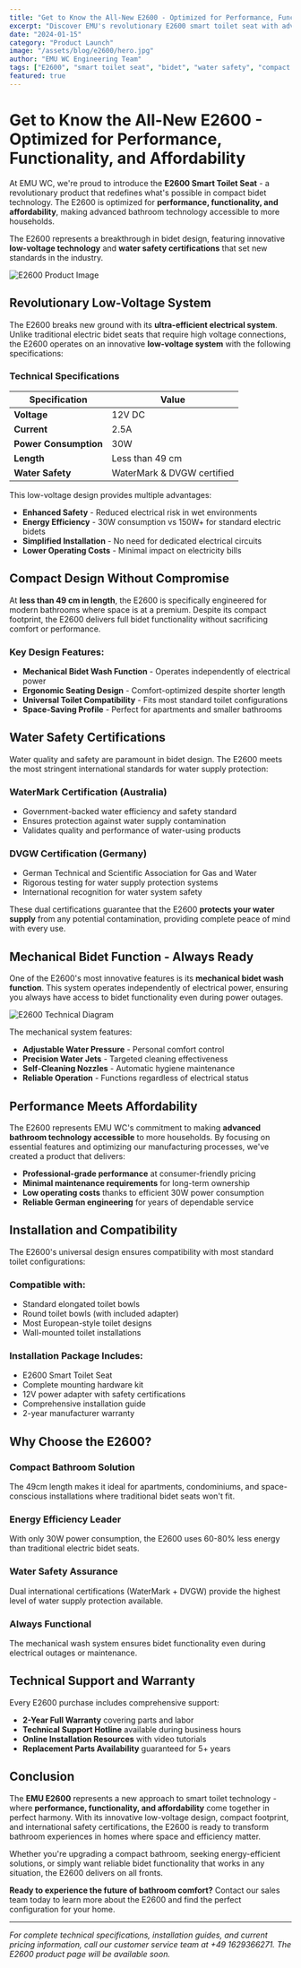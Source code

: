 ```yaml
---
title: "Get to Know the All-New E2600 - Optimized for Performance, Functionality, and Affordability"
excerpt: "Discover EMU's revolutionary E2600 smart toilet seat with advanced low-voltage technology, compact design, and water safety certifications for modern bathrooms."
date: "2024-01-15"
category: "Product Launch"
image: "/assets/blog/e2600/hero.jpg"
author: "EMU WC Engineering Team"
tags: ["E2600", "smart toilet seat", "bidet", "water safety", "compact design"]
featured: true
---
```


# Get to Know the All-New E2600 - Optimized for Performance, Functionality, and Affordability

At EMU WC, we're proud to introduce the **E2600 Smart Toilet Seat** - a revolutionary product that redefines what's possible in compact bidet technology. The E2600 is optimized for **performance, functionality, and affordability**, making advanced bathroom technology accessible to more households.

The E2600 represents a breakthrough in bidet design, featuring innovative **low-voltage technology** and **water safety certifications** that set new standards in the industry.

![E2600 Product Image](/assets/blog/e2600/e2600-product.jpg "The E2600 Smart Toilet Seat - compact design meets advanced functionality")

## Revolutionary Low-Voltage System

The E2600 breaks new ground with its **ultra-efficient electrical system**. Unlike traditional electric bidet seats that require high voltage connections, the E2600 operates on an innovative **low-voltage system** with the following specifications:

### Technical Specifications

| Specification | Value |
|---------------|--------|
| **Voltage** | 12V DC |
| **Current** | 2.5A |
| **Power Consumption** | 30W |
| **Length** | Less than 49 cm |
| **Water Safety** | WaterMark & DVGW certified |

This low-voltage design provides multiple advantages:
- **Enhanced Safety** - Reduced electrical risk in wet environments
- **Energy Efficiency** - 30W consumption vs 150W+ for standard electric bidets
- **Simplified Installation** - No need for dedicated electrical circuits
- **Lower Operating Costs** - Minimal impact on electricity bills

## Compact Design Without Compromise

At **less than 49 cm in length**, the E2600 is specifically engineered for modern bathrooms where space is at a premium. Despite its compact footprint, the E2600 delivers full bidet functionality without sacrificing comfort or performance.

### Key Design Features:
- **Mechanical Bidet Wash Function** - Operates independently of electrical power
- **Ergonomic Seating Design** - Comfort-optimized despite shorter length
- **Universal Toilet Compatibility** - Fits most standard toilet configurations
- **Space-Saving Profile** - Perfect for apartments and smaller bathrooms

## Water Safety Certifications

Water quality and safety are paramount in bidet design. The E2600 meets the most stringent international standards for water supply protection:

### **WaterMark Certification (Australia)**
- Government-backed water efficiency and safety standard
- Ensures protection against water supply contamination
- Validates quality and performance of water-using products

### **DVGW Certification (Germany)**
- German Technical and Scientific Association for Gas and Water
- Rigorous testing for water supply protection systems
- International recognition for water system safety

These dual certifications guarantee that the E2600 **protects your water supply** from any potential contamination, providing complete peace of mind with every use.

## Mechanical Bidet Function - Always Ready

One of the E2600's most innovative features is its **mechanical bidet wash function**. This system operates independently of electrical power, ensuring you always have access to bidet functionality even during power outages.

![E2600 Technical Diagram](/assets/blog/e2600/technical-diagram.jpg "Technical side view showing the E2600's compact engineering and water delivery system")

The mechanical system features:
- **Adjustable Water Pressure** - Personal comfort control
- **Precision Water Jets** - Targeted cleaning effectiveness  
- **Self-Cleaning Nozzles** - Automatic hygiene maintenance
- **Reliable Operation** - Functions regardless of electrical status

## Performance Meets Affordability

The E2600 represents EMU WC's commitment to making **advanced bathroom technology accessible** to more households. By focusing on essential features and optimizing our manufacturing processes, we've created a product that delivers:

- **Professional-grade performance** at consumer-friendly pricing
- **Minimal maintenance requirements** for long-term ownership
- **Low operating costs** thanks to efficient 30W power consumption
- **Reliable German engineering** for years of dependable service

## Installation and Compatibility

The E2600's universal design ensures compatibility with most standard toilet configurations:

### Compatible with:
- Standard elongated toilet bowls
- Round toilet bowls (with included adapter)
- Most European-style toilet designs
- Wall-mounted toilet installations

### Installation Package Includes:
- E2600 Smart Toilet Seat
- Complete mounting hardware kit
- 12V power adapter with safety certifications
- Comprehensive installation guide
- 2-year manufacturer warranty

## Why Choose the E2600?

### **Compact Bathroom Solution**
The 49cm length makes it ideal for apartments, condominiums, and space-conscious installations where traditional bidet seats won't fit.

### **Energy Efficiency Leader**
With only 30W power consumption, the E2600 uses 60-80% less energy than traditional electric bidet seats.

### **Water Safety Assurance**
Dual international certifications (WaterMark + DVGW) provide the highest level of water supply protection available.

### **Always Functional**
The mechanical wash system ensures bidet functionality even during electrical outages or maintenance.

## Technical Support and Warranty

Every E2600 purchase includes comprehensive support:

- **2-Year Full Warranty** covering parts and labor
- **Technical Support Hotline** available during business hours
- **Online Installation Resources** with video tutorials
- **Replacement Parts Availability** guaranteed for 5+ years

## Conclusion

The **EMU E2600** represents a new approach to smart toilet technology - where **performance, functionality, and affordability** come together in perfect harmony. With its innovative low-voltage design, compact footprint, and international safety certifications, the E2600 is ready to transform bathroom experiences in homes where space and efficiency matter.

Whether you're upgrading a compact bathroom, seeking energy-efficient solutions, or simply want reliable bidet functionality that works in any situation, the E2600 delivers on all fronts.

**Ready to experience the future of bathroom comfort?** Contact our sales team today to learn more about the E2600 and find the perfect configuration for your home.

---

*For complete technical specifications, installation guides, and current pricing information, call our customer service team at +49 1629366271. The E2600 product page will be available soon.*